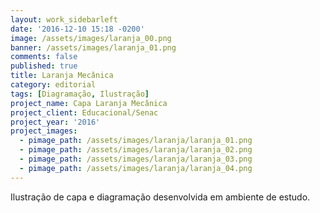 ```yaml
---
layout: work_sidebarleft
date: '2016-12-10 15:18 -0200'
image: /assets/images/laranja_00.png
banner: /assets/images/laranja_01.png
comments: false
published: true
title: Laranja Mecânica
category: editorial
tags: [Diagramação, Ilustração]
project_name: Capa Laranja Mecânica
project_client: Educacional/Senac
project_year: '2016'
project_images:
  - pimage_path: /assets/images/laranja/laranja_01.png
  - pimage_path: /assets/images/laranja/laranja_02.png
  - pimage_path: /assets/images/laranja/laranja_03.png
  - pimage_path: /assets/images/laranja/laranja_04.png
---
```

Ilustração de capa e diagramação desenvolvida em ambiente de estudo.
